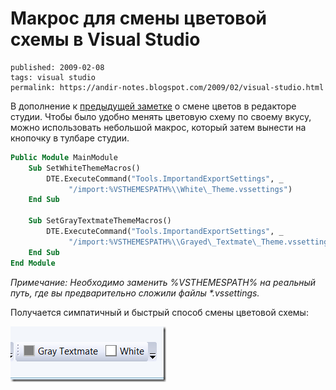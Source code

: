 Макрос для смены цветовой схемы в Visual Studio
===============================================

    published: 2009-02-08 
    tags: visual studio 
    permalink: https://andir-notes.blogspot.com/2009/02/visual-studio.html

В дополнение к [предыдущей заметке](http://andir-notes.blogspot.com/2009/02/textmate-visual-studio.html "Andir: Textmate–like цветовая схема для Visual Studio") о смене цветов в редакторе студии. Чтобы было удобно менять цветовую схему по своему вкусу, можно использовать небольшой макрос, который затем вынести на кнопочку в тулбаре студии.

``` vb
Public Module MainModule
    Sub SetWhiteThemeMacros()
        DTE.ExecuteCommand("Tools.ImportandExportSettings", _
             "/import:%VSTHEMESPATH%\\White\_Theme.vssettings")
    End Sub

    Sub SetGrayTextmateThemeMacros()
        DTE.ExecuteCommand("Tools.ImportandExportSettings", _
             "/import:%VSTHEMESPATH%\\Grayed\_Textmate\_Theme.vssettings")
    End Sub
End Module
```

_Примечание: Необходимо заменить %VSTHEMESPATH% на реальный путь, где вы предварительно сложили файлы \*.vssettings._

Получается симпатичный и быстрый способ смены цветовой схемы:

![Скриншот: Мой тулбар для быстрого переключения цветовой схемы студии](Screenshot__My_toolbar_for_quick_switch_of_color_scheme_in_visualstudio.png "Скриншот: Мой тулбар для быстрого переключения цветовой схемы студии")